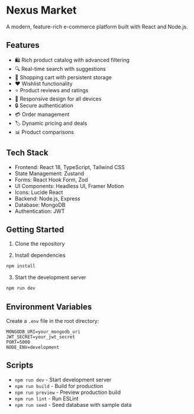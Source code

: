 # Nexus Market

A modern, feature-rich e-commerce platform built with React and Node.js.

## Features

- 🛍️ Rich product catalog with advanced filtering
- 🔍 Real-time search with suggestions
- 🛒 Shopping cart with persistent storage
- ❤️ Wishlist functionality
- ⭐ Product reviews and ratings
- 📱 Responsive design for all devices
- 🔒 Secure authentication
- 💳 Order management
- 🏷️ Dynamic pricing and deals
- 📊 Product comparisons

## Tech Stack

- Frontend: React 18, TypeScript, Tailwind CSS
- State Management: Zustand
- Forms: React Hook Form, Zod
- UI Components: Headless UI, Framer Motion
- Icons: Lucide React
- Backend: Node.js, Express
- Database: MongoDB
- Authentication: JWT

## Getting Started

1. Clone the repository


2. Install dependencies
```bash
npm install
```

3. Start the development server
```bash
npm run dev
```

## Environment Variables

Create a `.env` file in the root directory:

```env
MONGODB_URI=your_mongodb_uri
JWT_SECRET=your_jwt_secret
PORT=5000
NODE_ENV=development
```

## Scripts

- `npm run dev` - Start development server
- `npm run build` - Build for production
- `npm run preview` - Preview production build
- `npm run lint` - Run ESLint
- `npm run seed` - Seed database with sample data

